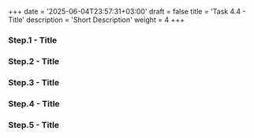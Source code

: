 +++
date = '2025-06-04T23:57:31+03:00'
draft = false
title = 'Task 4.4 - Title'
description = 'Short Description'
weight = 4
+++


### Step.1 - Title

### Step.2 - Title

### Step.3 - Title

### Step.4 - Title

### Step.5 - Title
